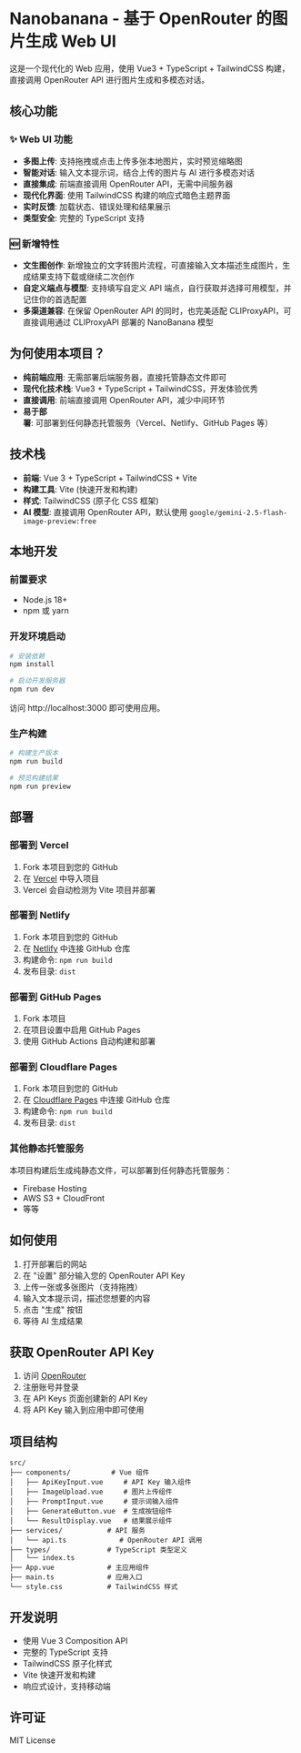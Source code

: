 # Nanobanana - 基于 OpenRouter 的图片生成 Web UI

这是一个现代化的 Web 应用，使用 Vue3 + TypeScript + TailwindCSS 构建，直接调用 OpenRouter API 进行图片生成和多模态对话。

## 核心功能

### ✨ Web UI 功能

-   **多图上传**: 支持拖拽或点击上传多张本地图片，实时预览缩略图
-   **智能对话**: 输入文本提示词，结合上传的图片与 AI 进行多模态对话
-   **直接集成**: 前端直接调用 OpenRouter API，无需中间服务器
-   **现代化界面**: 使用 TailwindCSS 构建的响应式暗色主题界面
-   **实时反馈**: 加载状态、错误处理和结果展示
-   **类型安全**: 完整的 TypeScript 支持

### 🆕 新增特性

-   **文生图创作**: 新增独立的文字转图片流程，可直接输入文本描述生成图片，生成结果支持下载或继续二次创作
-   **自定义端点与模型**: 支持填写自定义 API 端点，自行获取并选择可用模型，并记住你的首选配置
-   **多渠道兼容**: 在保留 OpenRouter API 的同时，也完美适配 CLIProxyAPI，可直接调用通过 CLIProxyAPI 部署的 NanoBanana 模型

## 为何使用本项目？

-   **纯前端应用**: 无需部署后端服务器，直接托管静态文件即可
-   **现代化技术栈**: Vue3 + TypeScript + TailwindCSS，开发体验优秀
-   **直接调用**: 前端直接调用 OpenRouter API，减少中间环节
-   **易于部署**: 可部署到任何静态托管服务（Vercel、Netlify、GitHub Pages 等）

## 技术栈

-   **前端**: Vue 3 + TypeScript + TailwindCSS + Vite
-   **构建工具**: Vite (快速开发和构建)
-   **样式**: TailwindCSS (原子化 CSS 框架)
-   **AI 模型**: 直接调用 OpenRouter API，默认使用 `google/gemini-2.5-flash-image-preview:free`

## 本地开发

### 前置要求

-   Node.js 18+
-   npm 或 yarn

### 开发环境启动

```bash
# 安装依赖
npm install

# 启动开发服务器
npm run dev
```

访问 http://localhost:3000 即可使用应用。

### 生产构建

```bash
# 构建生产版本
npm run build

# 预览构建结果
npm run preview
```

## 部署

### 部署到 Vercel

1. Fork 本项目到您的 GitHub
2. 在 [Vercel](https://vercel.com) 中导入项目
3. Vercel 会自动检测为 Vite 项目并部署

### 部署到 Netlify

1. Fork 本项目到您的 GitHub
2. 在 [Netlify](https://netlify.com) 中连接 GitHub 仓库
3. 构建命令: `npm run build`
4. 发布目录: `dist`

### 部署到 GitHub Pages

1. Fork 本项目
2. 在项目设置中启用 GitHub Pages
3. 使用 GitHub Actions 自动构建和部署

### 部署到 Cloudflare Pages

1. Fork 本项目到您的 GitHub
2. 在 [Cloudflare Pages](https://http://www.cloudflare.com/) 中连接 GitHub 仓库
3. 构建命令: `npm run build`
4. 发布目录: `dist`

### 其他静态托管服务

本项目构建后生成纯静态文件，可以部署到任何静态托管服务：

-   Firebase Hosting
-   AWS S3 + CloudFront
-   等等

## 如何使用

1. 打开部署后的网站
2. 在 "设置" 部分输入您的 OpenRouter API Key
3. 上传一张或多张图片（支持拖拽）
4. 输入文本提示词，描述您想要的内容
5. 点击 "生成" 按钮
6. 等待 AI 生成结果

## 获取 OpenRouter API Key

1. 访问 [OpenRouter](https://openrouter.ai/)
2. 注册账号并登录
3. 在 API Keys 页面创建新的 API Key
4. 将 API Key 输入到应用中即可使用

## 项目结构

```
src/
├── components/          # Vue 组件
│   ├── ApiKeyInput.vue     # API Key 输入组件
│   ├── ImageUpload.vue     # 图片上传组件
│   ├── PromptInput.vue     # 提示词输入组件
│   ├── GenerateButton.vue  # 生成按钮组件
│   └── ResultDisplay.vue   # 结果展示组件
├── services/           # API 服务
│   └── api.ts             # OpenRouter API 调用
├── types/              # TypeScript 类型定义
│   └── index.ts
├── App.vue             # 主应用组件
├── main.ts             # 应用入口
└── style.css           # TailwindCSS 样式
```

## 开发说明

-   使用 Vue 3 Composition API
-   完整的 TypeScript 支持
-   TailwindCSS 原子化样式
-   Vite 快速开发和构建
-   响应式设计，支持移动端

## 许可证

MIT License

